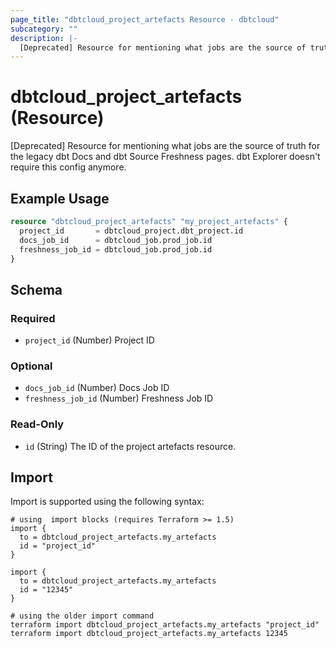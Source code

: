 ```yaml
---
page_title: "dbtcloud_project_artefacts Resource - dbtcloud"
subcategory: ""
description: |-
  [Deprecated] Resource for mentioning what jobs are the source of truth for the legacy dbt Docs and dbt Source Freshness pages. dbt Explorer doesn't require this config anymore.
---
```


# dbtcloud_project_artefacts (Resource)


[Deprecated] Resource for mentioning what jobs are the source of truth for the legacy dbt Docs and dbt Source Freshness pages. dbt Explorer doesn't require this config anymore.

## Example Usage

```terraform
resource "dbtcloud_project_artefacts" "my_project_artefacts" {
  project_id       = dbtcloud_project.dbt_project.id
  docs_job_id      = dbtcloud_job.prod_job.id
  freshness_job_id = dbtcloud_job.prod_job.id
}
```

<!-- schema generated by tfplugindocs -->
## Schema

### Required

- `project_id` (Number) Project ID

### Optional

- `docs_job_id` (Number) Docs Job ID
- `freshness_job_id` (Number) Freshness Job ID

### Read-Only

- `id` (String) The ID of the project artefacts resource.

## Import

Import is supported using the following syntax:

```shell
# using  import blocks (requires Terraform >= 1.5)
import {
  to = dbtcloud_project_artefacts.my_artefacts
  id = "project_id"
}

import {
  to = dbtcloud_project_artefacts.my_artefacts
  id = "12345"
}

# using the older import command
terraform import dbtcloud_project_artefacts.my_artefacts "project_id"
terraform import dbtcloud_project_artefacts.my_artefacts 12345
```
